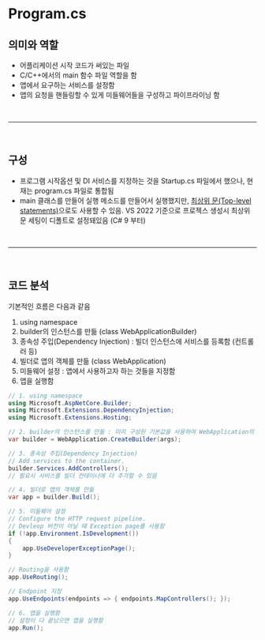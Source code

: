 # Program.cs

## 의미와 역할
* 어플리케이션 시작 코드가 써있는 파일
* C/C++에서의 main 함수 파일 역할을 함
* 앱에서 요구하는 서비스를 설정함
* 앱의 요청을 핸들링할 수 있게 미들웨어들을 구성하고 파이프라이닝 함

<br>

---

<br>

## 구성
* 프로그램 시작옵션 및 DI 서비스를 지정하는 것을 Startup.cs 파일에서 했으나, 현재는 program.cs 파일로 통합됨
* main 클래스를 만들어 실행 메소드를 만들어서 실행했지만, [최상위 문(Top-level statements)](https://learn.microsoft.com/ko-kr/dotnet/csharp/fundamentals/program-structure/top-level-statements)으로도 사용할 수 있음. VS 2022 기준으로 프로젝스 생성시 최상위 문 세팅이 디폴트로 설정돼있음 (C# 9 부터)

<br>

---

<br>

## 코드 분석
기본적인 흐름은 다음과 같음
1. using namespace
2. builder의 인스턴스를 만듦 (class WebApplicationBuilder)
3. 종속성 주입(Dependency Injection) : 빌더 인스턴스에 서비스를 등록함 (컨트롤러 등)
4. 빌더로 앱의 객체를 만듦 (class WebApplication)
5. 미들웨어 설정 : 앱에서 사용하고자 하는 것들을 지정함
6. 앱을 실행함

```C#
// 1. using namespace
using Microsoft.AspNetCore.Builder;
using Microsoft.Extensions.DependencyInjection;
using Microsoft.Extensions.Hosting;

// 2. builder의 인스턴스를 만듦 : 미리 구성된 기본값을 사용하여 WebApplication의 인스턴스 builder를 생성함
var builder = WebApplication.CreateBuilder(args);

// 3. 종속성 주입(Dependency Injection)
// Add services to the container. 
builder.Services.AddControllers();
// 필요시 서비스를 빌더 컨테이너에 더 추가할 수 있음

// 4. 빌더로 앱의 객체를 만듦
var app = builder.Build();

// 5. 미들웨어 설정
// Configure the HTTP request pipeline.
// Devleop 버전이 아닐 때 Exception page를 사용함
if (!app.Environment.IsDevelopment())
{
    app.UseDeveloperExceptionPage();
}

// Routing을 사용함
app.UseRouting();

// Endpoint 지정
app.UseEndpoints(endpoints => { endpoints.MapControllers(); });

// 6. 앱을 실행함
// 설정이 다 끝났으면 앱을 실행함
app.Run();
```

